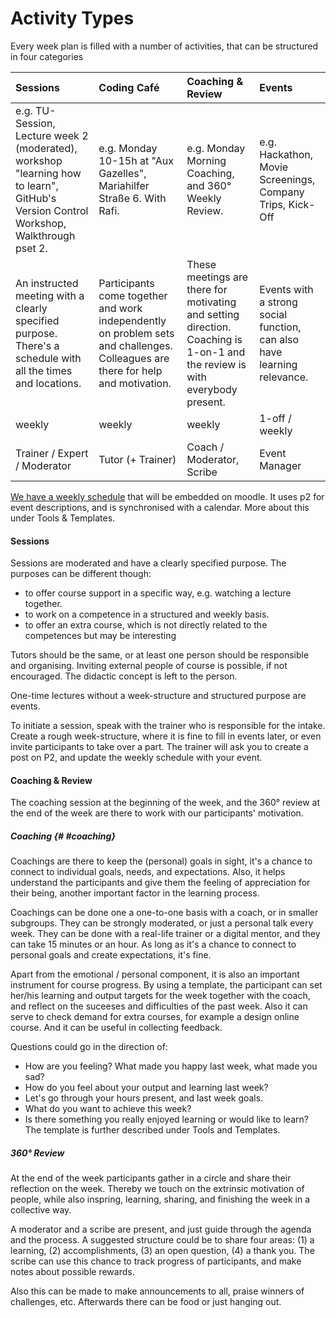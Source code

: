 # Activity Types

Every week plan is filled with a number of activities, that can be structured in four categories

| Sessions | Coding Café | Coaching & Review | Events |
| :--- | :--- | :--- | :--- |
| e.g. TU-Session, Lecture week 2 \(moderated\), workshop "learning how to learn", GitHub's Version Control Workshop, Walkthrough pset 2. | e.g. Monday 10-15h at "Aux Gazelles", Mariahilfer Straße 6. With Rafi. | e.g. Monday Morning Coaching, and 360° Weekly Review. | e.g. Hackathon, Movie Screenings, Company Trips, Kick-Off |
| An instructed meeting with a clearly specified purpose. There's a schedule with all the times and locations. | Participants come together and work independently on problem sets and challenges. Colleagues are there for help and motivation. | These meetings are there for motivating and setting direction. Coaching is 1-on-1 and the review is with everybody present. | Events with a strong social function, can also have learning relevance. |
| weekly | weekly | weekly | 1-off / weekly |
| Trainer / Expert / Moderator | Tutor \(+ Trainer\) | Coach / Moderator, Scribe | Event Manager |

[We have a weekly schedule](https://docs.google.com/spreadsheets/d/1btDX1hEYpJBWb2xB_J-icIBIPD1bIp7tQkF0JT5vA0E/edit?usp=sharing "Our Google Sheet with current sessions.") that will be embedded on moodle. It uses p2 for event descriptions, and is synchronised with a calendar. More about this under Tools & Templates.

#### Sessions

Sessions are moderated and have a clearly specified purpose. The purposes can be different though:

* to offer course support in a specific way, e.g. watching a lecture together.
* to work on a competence in a structured and weekly basis. 
* to offer an extra course, which is not directly related to the competences but may be interesting

Tutors should be the same, or at least one person should be responsible and organising. Inviting external people of course is possible, if not encouraged. The didactic concept is left to the person.

One-time lectures without a week-structure and structured purpose are events.

To initiate a session, speak with the trainer who is responsible for the intake. Create a rough week-structure, where it is fine to fill in events later, or even invite participants to take over a part. The trainer will ask you to create a post on P2, and update the weekly schedule with your event. 

#### Coaching & Review

The coaching session at the beginning of the week, and the 360° review at the end of the week are there to work with our participants' motivation. 

##### Coaching {# #coaching}

Coachings are there to keep the (personal) goals in sight, it's a chance to connect to individual goals, needs, and expectations. Also, it helps understand the participants and give them the feeling of appreciation for their being, another important factor in the learning process.

Coachings can be done one a one-to-one basis with a coach, or in smaller subgroups. They can be strongly moderated, or just a personal talk every week. They can be done with a real-life trainer or a digital mentor, and they can take 15 minutes or an hour. As long as it's a chance to connect to personal goals and create expectations, it's fine. 

Apart from the emotional / personal component, it is also an important instrument for course progress. By using a template, the participant can set her/his learning and output targets for the week together with the coach, and reflect on the suceeses and difficulties of the past week. Also it can serve to check demand for extra courses, for example a design online course. And it can be useful in collecting feedback. 

Questions could go in the direction of:
* How are you feeling? What made you happy last week, what made you sad?
* How do you feel about your output and learning last week?
* Let's go through your hours present, and last week goals.
* What do you want to achieve this week?
* Is there something you really enjoyed learning or would like to learn?
The template is further described under Tools and Templates.

##### 360° Review

At the end of the week participants gather in a circle and share their reflection on the week. Thereby we touch on the extrinsic motivation of people, while also inspring, learning, sharing, and finishing the week in a collective way.

A moderator and a scribe are present, and just guide through the agenda and the process. A suggested structure could be to share four areas: (1) a learning, (2) accomplishments, (3) an open question, (4) a thank you. The scribe can use this chance to track progress of participants, and make notes about possible rewards.

Also this can be made to make announcements to all, praise winners of challenges, etc. Afterwards there can be food or just hanging out.



